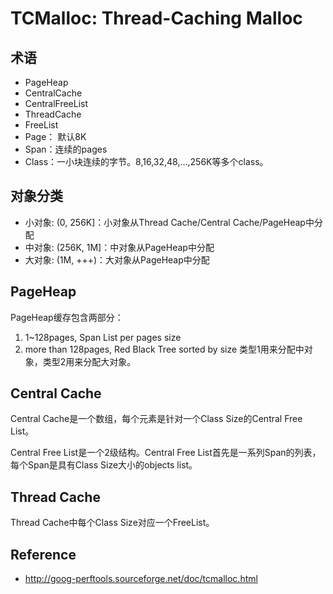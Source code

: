# TCMalloc: Thread-Caching Malloc
## 术语
* PageHeap
* CentralCache
* CentralFreeList
* ThreadCache
* FreeList
* Page： 默认8K
* Span：连续的pages
* Class：一小块连续的字节。8,16,32,48,...,256K等多个class。
## 对象分类
* 小对象: (0, 256K]：小对象从Thread Cache/Central Cache/PageHeap中分配
* 中对象: (256K, 1M]：中对象从PageHeap中分配
* 大对象: (1M, +++)：大对象从PageHeap中分配
## PageHeap
PageHeap缓存包含两部分：
1. 1~128pages, Span List per pages size
2. more than 128pages, Red Black Tree sorted by size
类型1用来分配中对象，类型2用来分配大对象。
## Central Cache
Central Cache是一个数组，每个元素是针对一个Class Size的Central Free List。

Central Free List是一个2级结构。Central Free List首先是一系列Span的列表，每个Span是具有Class Size大小的objects list。
## Thread Cache
Thread Cache中每个Class Size对应一个FreeList。
## Reference
* http://goog-perftools.sourceforge.net/doc/tcmalloc.html